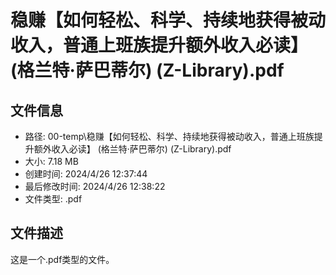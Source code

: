 ﻿# 稳赚【如何轻松、科学、持续地获得被动收入，普通上班族提升额外收入必读】 (格兰特·萨巴蒂尔) (Z-Library).pdf

## 文件信息
- 路径: 00-temp\稳赚【如何轻松、科学、持续地获得被动收入，普通上班族提升额外收入必读】 (格兰特·萨巴蒂尔) (Z-Library).pdf
- 大小: 7.18 MB
- 创建时间: 2024/4/26 12:37:44
- 最后修改时间: 2024/4/26 12:38:22
- 文件类型: .pdf

## 文件描述
这是一个.pdf类型的文件。

